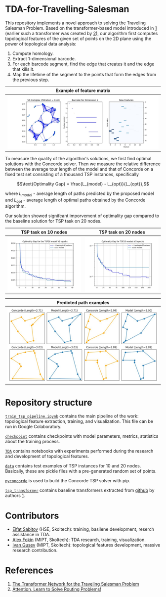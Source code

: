 # TDA-for-Travelling-Salesman
This repository implements a novel approach to solving the Traveling Salesman Problem. Based on the transformer-based model introduced in [1](#references) (earlier such a transformer was created by [2](#references)), our algorithm first computes topological features of the given set of points on the 2D plane using the power of topological data analysis: 
1. Compute homology.
2. Extract 1-dimensional barcode.
3. For each barcode segment, find the edge that creates it and the edge that kills it.
4. Map the lifetime of the segment to the points that form the edges from the previous step.

Example of feature matrix        |
:-------------------------:|
![](./images/features.jpg)    |

To measure the quality of the algorithm's solutions, we first find optimal solutions with the Concorde solver. Then we measure the relative difference between the average tour length of the model and that of Concorde on a fixed test set consisting of a thousand TSP instances, specifically

$$\text{Optimality Gap} = \frac{L_{model} - L_{opt}}{L_{opt}},$$

where $L_{model}$ - average length of paths predicted by the proposed model and $L_{opt}$ - average length of optimal paths obtained by the Concorde algorithm.

Our solution showed signifcant imporvement of optimality gap compared to the baseline solution for TSP task on 20 nodes.

TSP task on 10 nodes       |  TSP task on 20 nodes
:-------------------------:|:-------------------------:
![](./images/gap_10.jpg)   |  ![](./images/gap_20.jpg)


Predicted path examples         |
:-------------------------:|
![](./images/paths.jpg)    |

# Repository structure

[`train_tsp_pipeline.ipynb`](train_tsp_pipeline.ipynb) contains the main pipeline of the work: topological feature extraction, training, and visualization. This file can be run in Google Colaboratory. 

[`checkpoint`](checkpoint) contains checkpoints with model parameters, metrics, statistics about the training process.

[`TDA`](TDA) contains notebooks with experiments performed during the research and development of topological features.

[`data`](data) contains test examples of TSP instances for 10 and 20 nodes. Basically, these are pickle files with a pre-generated random set of points.

[`pyconcorde`](pyconcorde) is used to build the Concorde TSP solver with pip.

[`tsp_transformer`](tsp_transformer) contains baseline transformers extracted from [github](https://github.com/xbresson/TSP_Transformer) by authors [1](#references).



# Contributors
- [Elfat Sabitov](https://github.com/MarioAuditore) (HSE, Skoltech): training, basilene development, reserch assistance in TDA.
- [Alex Fokin](https://github.com/Alex2034) (MIPT, Skoltech): TDA research, training, visualization. 
- [Ivan Gusev](https://github.com/LilVan) (MIPT, Skoltech): topological features development, massive research contribution.

# References
1. [The Transformer Network for the Traveling Salesman Problem](https://arxiv.org/abs/2103.03012)
2. [Attention, Learn to Solve Routing Problems!](https://arxiv.org/abs/1803.08475)
